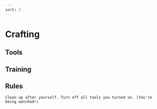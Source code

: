 ```yaml
---
sort: 2
---
```


# Crafting
## Tools


## Training

## Rules
```note
Clean up after yourself. Turn off all tools you turned on. (You're being watched!)
```